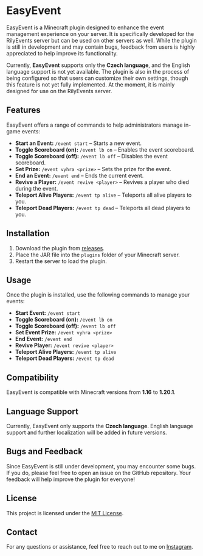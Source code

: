 # EasyEvent

EasyEvent is a Minecraft plugin designed to enhance the event management experience on your server. It is specifically developed for the RilyEvents server but can be used on other servers as well. While the plugin is still in development and may contain bugs, feedback from users is highly appreciated to help improve its functionality.

Currently, **EasyEvent** supports only the **Czech language**, and the English language support is not yet available. The plugin is also in the process of being configured so that users can customize their own settings, though this feature is not yet fully implemented. At the moment, it is mainly designed for use on the RilyEvents server.

## Features

EasyEvent offers a range of commands to help administrators manage in-game events:

- **Start an Event:** `/event start` – Starts a new event.
- **Toggle Scoreboard (on):** `/event lb on` – Enables the event scoreboard.
- **Toggle Scoreboard (off):** `/event lb off` – Disables the event scoreboard.
- **Set Prize:** `/event vyhra <prize>` – Sets the prize for the event.
- **End an Event:** `/event end` – Ends the current event.
- **Revive a Player:** `/event revive <player>` – Revives a player who died during the event.
- **Teleport Alive Players:** `/event tp alive` – Teleports all alive players to you.
- **Teleport Dead Players:** `/event tp dead` – Teleports all dead players to you.

## Installation

1. Download the plugin from [releases](https://github.com/skelen18/Easy-Event/releases).
2. Place the JAR file into the `plugins` folder of your Minecraft server.
3. Restart the server to load the plugin.

## Usage

Once the plugin is installed, use the following commands to manage your events:

- **Start Event:** `/event start`
- **Toggle Scoreboard (on):** `/event lb on`
- **Toggle Scoreboard (off):** `/event lb off`
- **Set Event Prize:** `/event vyhra <prize>`
- **End Event:** `/event end`
- **Revive Player:** `/event revive <player>`
- **Teleport Alive Players:** `/event tp alive`
- **Teleport Dead Players:** `/event tp dead`

## Compatibility

EasyEvent is compatible with Minecraft versions from **1.16** to **1.20.1**.

## Language Support

Currently, EasyEvent only supports the **Czech language**. English language support and further localization will be added in future versions.

## Bugs and Feedback

Since EasyEvent is still under development, you may encounter some bugs. If you do, please feel free to open an issue on the GitHub repository. Your feedback will help improve the plugin for everyone!

## License

This project is licensed under the [MIT License](LICENSE).

## Contact

For any questions or assistance, feel free to reach out to me on [Instagram](https://www.instagram.com/lordskelen18).

